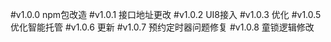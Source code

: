 #v1.0.0
npm包改造
#v1.0.1
接口地址更改
#v1.0.2
UI8接入
#v1.0.3
优化
#v1.0.5
优化智能托管
#v1.0.6
更新
#v1.0.7
预约定时器问题修复
#v1.0.8
童锁逻辑修改
